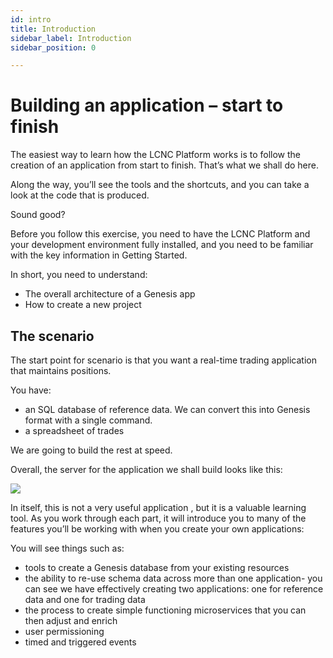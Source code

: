 ```yaml
---
id: intro
title: Introduction
sidebar_label: Introduction
sidebar_position: 0

---
```

# Building an application – start to finish

The easiest way to learn how the LCNC Platform works is to follow the creation of an application from start to finish. That’s what we shall do here.

Along the way, you’ll see the tools and the shortcuts, and you can take a look at the code that is produced.

Sound good?

Before you follow this exercise, you need to have the LCNC Platform and your development environment fully installed, and you need to be familiar with the key information in Getting Started.

In short, you need to understand:

* The overall architecture of a Genesis app
* How to create a new project

## The scenario

The start point for scenario is that you want a real-time trading application that maintains positions.

You have:

* an SQL database of reference data. We can convert this into Genesis format with a single command.
* a spreadsheet of trades

We are going to build the rest at speed.

Overall, the server for the application we shall build looks like this:

![](/img/colour-diagram-updated.png)

In itself, this is not a very useful application , but it is a valuable learning tool. As you work through each part,  it will introduce you to many of the features you’ll be working with when you create your own applications:

You will see things such as:

* tools to create a Genesis database from your existing resources
* the ability to re-use schema data across more than one application- you can see we have effectively creating two applications: one for reference data and one for trading data
* the process to create simple functioning microservices that you can then adjust and enrich
* user permissioning
* timed and triggered events